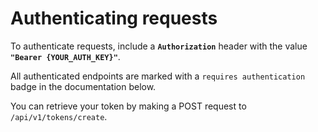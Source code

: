# Authenticating requests

To authenticate requests, include a **`Authorization`** header with the value **`"Bearer {YOUR_AUTH_KEY}"`**.

All authenticated endpoints are marked with a `requires authentication` badge in the documentation below.

You can retrieve your token by making a POST request to `/api/v1/tokens/create`.
